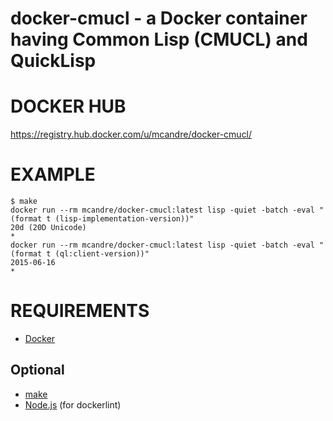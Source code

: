# docker-cmucl - a Docker container having Common Lisp (CMUCL) and QuickLisp

# DOCKER HUB

https://registry.hub.docker.com/u/mcandre/docker-cmucl/

# EXAMPLE

```
$ make
docker run --rm mcandre/docker-cmucl:latest lisp -quiet -batch -eval "(format t (lisp-implementation-version))"
20d (20D Unicode)
*
docker run --rm mcandre/docker-cmucl:latest lisp -quiet -batch -eval "(format t (ql:client-version))"
2015-06-16
*
```

# REQUIREMENTS

* [Docker](https://www.docker.com/)

## Optional

* [make](http://www.gnu.org/software/make/)
* [Node.js](https://nodejs.org/en/) (for dockerlint)
